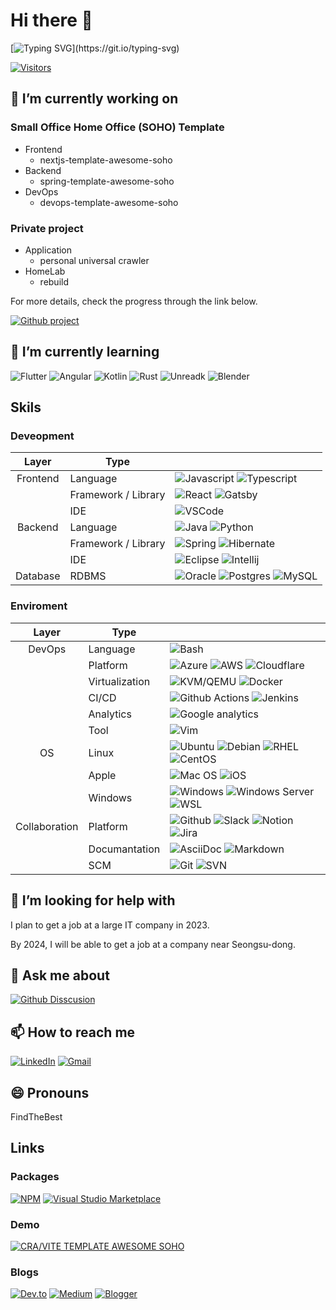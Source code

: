# Hi there 👋

[![Typing SVG](https://readme-typing-svg.demolab.com?font=Fira+Code&size=40&duration=3000&pause=500&center=true&vCenter=true&random=false&width=790&height=100&lines=I+am+a+full-stack+developer;To+become+a+software+designer!)](https://git.io/typing-svg)

[![Visitors](https://api.visitorbadge.io/api/visitors?path=https%3A%2F%2Fgithub.com%2Fcomnori%2Fcomnori&label=Visitors&countColor=%230095d5)](https://visitorbadge.io/status?path=https%3A%2F%2Fgithub.com%2Fcomnori%2Fcomnori)

## 🔭 I’m currently working on

### Small Office Home Office (SOHO) Template

- Frontend
  - nextjs-template-awesome-soho
- Backend
  - spring-template-awesome-soho
- DevOps
  - devops-template-awesome-soho

### Private project

- Application
  - personal universal crawler
- HomeLab
  - rebuild

For more details, check the progress through the link below.

[![Github project](https://img.shields.io/badge/projects-black?style=for-the-badge&logo=github)](https://github.com/comnori?tab=projects)

## 🌱 I’m currently learning

![Flutter](https://img.shields.io/badge/Flutter-02569B?style=for-the-badge&logo=flutter&logoColor=white) ![Angular](https://img.shields.io/badge/Angular-DD0031?style=for-the-badge&logo=angular&logoColor=white) ![Kotlin](https://img.shields.io/badge/Kotlin-0095D5?&style=for-the-badge&logo=kotlin&logoColor=white) ![Rust](https://img.shields.io/badge/Rust-000000?style=for-the-badge&logo=rust&logoColor=white) ![Unreadk](https://img.shields.io/badge/Unreal-100000?style=for-the-badge&logo=unrealengine&logoColor=white) ![Blender](https://img.shields.io/badge/blender-%23F5792A.svg?style=for-the-badge&logo=blender&logoColor=white)

## Skils

### Deveopment

|   Layer  |  Type  |        |
|:--------:|--------|--------|
| Frontend  | Language |![Javascript](https://img.shields.io/badge/JavaScript-F7DF1E?style=for-the-badge&logo=javascript&logoColor=black) ![Typescript](https://img.shields.io/badge/TypeScript-007ACC?style=for-the-badge&logo=typescript&logoColor=white)           |
||Framework / Library | ![React](https://img.shields.io/badge/React-20232A?style=for-the-badge&logo=react&logoColor=61DAFB) ![Gatsby](https://img.shields.io/badge/Gatsby-663399?style=for-the-badge&logo=gatsby&logoColor=white)|
||IDE|![VSCode](https://img.shields.io/badge/Visual_Studio_Code-0078D4?style=for-the-badge&logo=visual%20studio%20code&logoColor=white)|
| Backend   | Language |![Java](https://img.shields.io/badge/Java-ED8B00?style=for-the-badge&logo=openjdk&logoColor=white) ![Python](https://img.shields.io/badge/Python-14354C?style=for-the-badge&logo=python&logoColor=white)         |
| | Framework / Library |![Spring](https://img.shields.io/badge/Spring-6DB33F?style=for-the-badge&logo=spring&logoColor=white) ![Hibernate](https://img.shields.io/badge/Hibernate-b6a975?style=for-the-badge&logo=hibernate&logoColor=white)|
||IDE|![Eclipse](https://img.shields.io/badge/Eclipse-2C2255?style=for-the-badge&logo=eclipse&logoColor=white) ![Intellij]( https://img.shields.io/badge/IntelliJ_IDEA-000000.svg?style=for-the-badge&logo=intellij-idea&logoColor=white)|
| Database| RDBMS | ![Oracle](https://img.shields.io/badge/Oracle-F80000?style=for-the-badge&logo=oracle&logoColor=black) ![Postgres](https://img.shields.io/badge/PostgreSQL-316192?style=for-the-badge&logo=postgresql&logoColor=white) ![MySQL](https://img.shields.io/badge/MySQL-00000F?style=for-the-badge&logo=mysql&logoColor=white) |

### Enviroment

|   Layer  |  Type  |        |
|:--------:|--------|--------|
| DevOps    | Language | ![Bash](https://img.shields.io/badge/Bash-4EAA25?style=for-the-badge&logo=GNU%20Bash&logoColor=white) |
| | Platform | ![Azure](https://img.shields.io/badge/Microsoft_Azure-0089D6?style=for-the-badge&logo=microsoft-azure&logoColor=white) ![AWS](https://img.shields.io/badge/Amazon_AWS-232F3E?style=for-the-badge&logo=amazon-aws&logoColor=white) ![Cloudflare](https://img.shields.io/badge/Cloudflare-F38020?style=for-the-badge&logo=Cloudflare&logoColor=white)|
| | Virtualization | ![KVM/QEMU](https://img.shields.io/badge/KVM/QEMU-f76300?style=for-the-badge&logo=qemu&logoColor=white) ![Docker](https://img.shields.io/badge/Docker-1d63ed?style=for-the-badge&logo=docker&logoColor=white) |
| | CI/CD| ![Github Actions](https://img.shields.io/badge/GitHub_Actions-2088FF?style=for-the-badge&logo=github-actions&logoColor=white) ![Jenkins](https://img.shields.io/badge/Jenkins-D24939?style=for-the-badge&logo=Jenkins&logoColor=white)|
|| Analytics| ![Google analytics](https://img.shields.io/badge/Google%20Analytics-E37400?style=for-the-badge&logo=google%20analytics&logoColor=white)|
||Tool|![Vim](https://img.shields.io/badge/VIM-%2311AB00.svg?&style=for-the-badge&logo=vim&logoColor=white)|
|OS|Linux|![Ubuntu](https://img.shields.io/badge/Ubuntu-E95420?style=for-the-badge&logo=ubuntu&logoColor=white) ![Debian](https://img.shields.io/badge/Debian-A81D33?style=for-the-badge&logo=debian&logoColor=white) ![RHEL](https://img.shields.io/badge/RHEL-EE0000?style=for-the-badge&logo=redhat&logoColor=white) ![CentOS](https://img.shields.io/badge/Cent%20OS-262577?style=for-the-badge&logo=CentOS&logoColor=white)|
||Apple|![Mac OS](https://img.shields.io/badge/mac%20os-000000?style=for-the-badge&logo=apple&logoColor=white) ![iOS](https://img.shields.io/badge/iOS-000000?style=for-the-badge&logo=ios&logoColor=white)|
||Windows|![Windows](https://img.shields.io/badge/Windows-0078D6?style=for-the-badge&logo=windows&logoColor=white) ![Windows Server](https://img.shields.io/badge/Windows%20Server-0078D6?style=for-the-badge&logo=windows&logoColor=white) ![WSL](https://img.shields.io/badge/WSL-FCC624?style=for-the-badge&logo=linux&logoColor=black)|
|Collaboration|Platform| ![Github](https://img.shields.io/badge/GitHub-100000?style=for-the-badge&logo=github&logoColor=white) ![Slack](https://img.shields.io/badge/Slack-4A154B?style=for-the-badge&logo=slack&logoColor=white) ![Notion](https://img.shields.io/badge/Notion-000000?style=for-the-badge&logo=notion&logoColor=white)![Jira](https://img.shields.io/badge/Jira-0052CC?style=for-the-badge&logo=Jira&logoColor=white) |
| | Documantation| ![AsciiDoc](https://img.shields.io/badge/AsciiDoctor-1f8197?style=for-the-badge&logo=asciidoctor&logoColor=white) ![Markdown](https://img.shields.io/badge/Markdown-000000?style=for-the-badge&logo=markdown&logoColor=white)|
| | SCM| ![Git](https://img.shields.io/badge/GIT-E44C30?style=for-the-badge&logo=git&logoColor=white) ![SVN](https://img.shields.io/badge/SVN-7c97c3?style=for-the-badge&logo=subversion&logoColor=white)|

## 🤔 I’m looking for help with

I plan to get a job at a large IT company in 2023.

By 2024, I will be able to get a job at a company near Seongsu-dong.

## 💬 Ask me about

[![Github Disscusion](https://img.shields.io/badge/discussion-black?style=for-the-badge&logo=github)](https://github.com/comnori/comnori/discussions)

## 📫 How to reach me

[![LinkedIn](https://img.shields.io/badge/linkedin-%230077B5.svg?style=for-the-badge&logo=linkedin&logoColor=white)](https://www.linkedin.com/in/yongsik-yun-36260344/)
[![Gmail](https://img.shields.io/badge/Gmail-D14836?style=for-the-badge&logo=gmail&logoColor=white)](mailto:comnori@gmail.com)

## 😄 Pronouns

FindTheBest

## Links

### Packages

[![NPM](https://img.shields.io/badge/npm-FFFFFF?style=for-the-badge&logo=npm)](https://www.npmjs.com/~comnori)
[![Visual Studio Marketplace](https://img.shields.io/badge/visual_studio_marketplace-0078D4?style=for-the-badge&logo=visual%20studio%20code)](https://marketplace.visualstudio.com/publishers/comnori)

### Demo

[![CRA/VITE TEMPLATE AWESOME SOHO](https://img.shields.io/badge/CRA_VITE_TEMPLATE_DEMO-black?style=for-the-badge&logo=github)](https://comnori.github.io/cra-template-awesome-soho)

### Blogs

[![Dev.to](https://img.shields.io/badge/dev.to-0A0A0A?style=for-the-badge&logo=devdotto&logoColor=white)](https://dev.to/comnori) [![Medium](https://img.shields.io/badge/Medium-FFFFFF?style=for-the-badge&logo=medium&logoColor=black)](https://medium.comnori.co.kr/)   [![Blogger](https://img.shields.io/badge/Blogger-FF5722?style=for-the-badge&logo=blogger&logoColor=white)](https://comnori.blogspot.com/)
